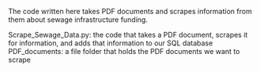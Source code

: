 The code written here takes PDF documents and scrapes information from them about sewage infrastructure
funding.

Scrape_Sewage_Data.py: the code that takes a PDF document, scrapes it for information, and adds that
	information to our SQL database
PDF_documents: a file folder that holds the PDF documents we want to scrape